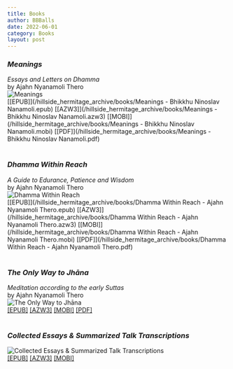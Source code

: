 ```yaml
---
title: Books
author: BBBalls
date: 2022-06-01
category: Books
layout: post
---
```



### *Meanings*
*Essays and Letters on Dhamma*\
by Ajahn Nyanamoli Thero\
![Meanings](/hillside_hermitage_archive/images/meanings_small.jpg)\
[[EPUB]](/hillside_hermitage_archive/books/Meanings - Bhikkhu Ninoslav Nanamoli.epub)
[[AZW3]](/hillside_hermitage_archive/books/Meanings - Bhikkhu Ninoslav Nanamoli.azw3)
[[MOBI]](/hillside_hermitage_archive/books/Meanings - Bhikkhu Ninoslav Nanamoli.mobi)
[[PDF]](/hillside_hermitage_archive/books/Meanings - Bhikkhu Ninoslav Nanamoli.pdf)
<br>
<br>

### *Dhamma Within Reach*
*A Guide to Edurance, Patience and Wisdom*\
by Ajahn Nyanamoli Thero\
![Dhamma Within Reach](/hillside_hermitage_archive/images/dhamma_within_reach_small.jpg)\
[[EPUB]](/hillside_hermitage_archive/books/Dhamma Within Reach - Ajahn Nyanamoli Thero.epub)
[[AZW3]](/hillside_hermitage_archive/books/Dhamma Within Reach - Ajahn Nyanamoli Thero.azw3)
[[MOBI]](/hillside_hermitage_archive/books/Dhamma Within Reach - Ajahn Nyanamoli Thero.mobi)
[[PDF]](/hillside_hermitage_archive/books/Dhamma Within Reach - Ajahn Nyanamoli Thero.pdf)
<br>
<br>

### *The Only Way to Jhāna*
*Meditation according to the early Suttas*\
by Ajahn Nyanamoli Thero\
![The Only Way to Jhāna](/hillside_hermitage_archive/images/Only_Way_To_Jhana_Nyanamoli_Thero_cover_small.jpg)\
[[EPUB]](/hillside_hermitage_archive/books/Only_Way_To_Jhana_Nyanamoli_Thero.epub)
[[AZW3]](/hillside_hermitage_archive/books/Only_Way_To_Jhana_Nyanamoli_Thero.azw3)
[[MOBI]](/hillside_hermitage_archive/books/Only_Way_To_Jhana_Nyanamoli_Thero.mobi)
[[PDF]](/hillside_hermitage_archive/books/Only_Way_To_Jhana_Nyanamoli_Thero.pdf)
<br>
<br>


### *Collected Essays & Summarized Talk Transcriptions*
![Collected Essays & Summarized Talk Transcriptions](/hillside_hermitage_archive/images/cover_2_collected_essays_and_transcriptions_HH_small.jpg)\
[[EPUB]](/hillside_hermitage_archive/books/HH_collected_essays_and_transcriptions.epub)
[[AZW3]](/hillside_hermitage_archive/books/HH_collected_essays_and_transcriptions.azw3)
[[MOBI]](/hillside_hermitage_archive/books/HH_collected_essays_and_transcriptions.mobi)
